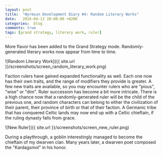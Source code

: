 ```yaml
---
layout: post
title:  "Wyrmsun Development Diary #4: Random Literary Works"
date:   2016-04-13 20:00:00 +0200
categories:  blog
comments: true
tags: [grand strategy, literary work, ruler]
---
```

More flavor has been added to the Grand Strategy mode. Randomly-generated literary works now appear from time to time.

![Random Literary Work]({{ site.url }}/screenshots/screen_random_literary_work.png)

Faction rulers have gained expanded functionality as well. Each one now has their own traits, and the range of modifiers they provide is greater. A few new traits are available, so you may encounter rulers who are "pious", "wise" or "dim". Ruler succession has become a bit more intricate. There is a high chance now that a randomly-generated ruler will be the child of the previous one, and random characters can belong to either the civilization of their parent, their province of birth or that of their faction. A Germanic tribe that has conquered Celtic lands may now end up with a Celtic chieftain, if the ruling dynasty falls from grace.

![New Ruler]({{ site.url }}/screenshots/screen_new_ruler.png)

During a playthrough, a goblin interestingly managed to become the chieftain of my dwarven clan. Many years later, a dwarven poet composed the "Kardagsmol" in his honor.